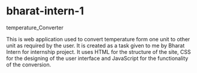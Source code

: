 # bharat-intern-1
temperature_Converter

This is web application used to convert temperature form one unit to other unit as required by the user. It is created as a task given to me by Bharat Intern for internship project. It uses HTML for the structure of the site, CSS for the designing of the user interface and JavaScript for the functionality of the conversion.
